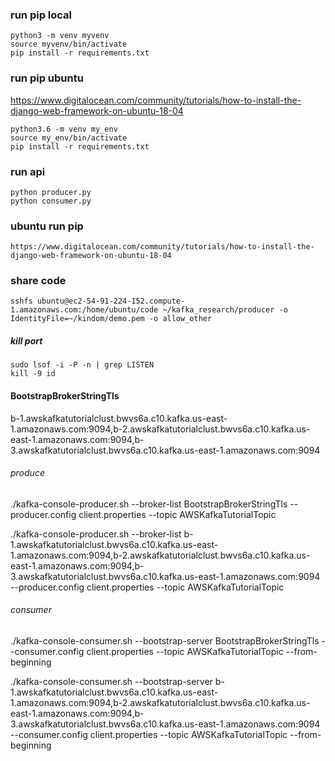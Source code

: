 
### run pip local
```
python3 -m venv myvenv
source myvenv/bin/activate
pip install -r requirements.txt
```

### run pip ubuntu
https://www.digitalocean.com/community/tutorials/how-to-install-the-django-web-framework-on-ubuntu-18-04
```
python3.6 -m venv my_env
source my_env/bin/activate
pip install -r requirements.txt 
```
### run api
```
python producer.py
python consumer.py
```


### ubuntu run pip
```
https://www.digitalocean.com/community/tutorials/how-to-install-the-django-web-framework-on-ubuntu-18-04
```
### share code
```
sshfs ubuntu@ec2-54-91-224-152.compute-1.amazonaws.com:/home/ubuntu/code ~/kafka_research/producer -o IdentityFile=~/kindom/demo.pem -o allow_other
```


##### kill port 
```
sudo lsof -i -P -n | grep LISTEN
kill -9 id
```


#### BootstrapBrokerStringTls
b-1.awskafkatutorialclust.bwvs6a.c10.kafka.us-east-1.amazonaws.com:9094,b-2.awskafkatutorialclust.bwvs6a.c10.kafka.us-east-1.amazonaws.com:9094,b-3.awskafkatutorialclust.bwvs6a.c10.kafka.us-east-1.amazonaws.com:9094


###### produce
./kafka-console-producer.sh --broker-list BootstrapBrokerStringTls --producer.config client.properties --topic AWSKafkaTutorialTopic

./kafka-console-producer.sh --broker-list b-1.awskafkatutorialclust.bwvs6a.c10.kafka.us-east-1.amazonaws.com:9094,b-2.awskafkatutorialclust.bwvs6a.c10.kafka.us-east-1.amazonaws.com:9094,b-3.awskafkatutorialclust.bwvs6a.c10.kafka.us-east-1.amazonaws.com:9094 --producer.config client.properties --topic AWSKafkaTutorialTopic


###### consumer
./kafka-console-consumer.sh --bootstrap-server BootstrapBrokerStringTls --consumer.config client.properties --topic AWSKafkaTutorialTopic --from-beginning

./kafka-console-consumer.sh --bootstrap-server b-1.awskafkatutorialclust.bwvs6a.c10.kafka.us-east-1.amazonaws.com:9094,b-2.awskafkatutorialclust.bwvs6a.c10.kafka.us-east-1.amazonaws.com:9094,b-3.awskafkatutorialclust.bwvs6a.c10.kafka.us-east-1.amazonaws.com:9094 --consumer.config client.properties --topic AWSKafkaTutorialTopic --from-beginning







